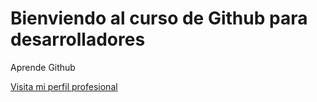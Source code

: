 # Bienviendo al curso de Github para desarrolladores

Aprende Github

[Visita mi perfil profesional](http)
